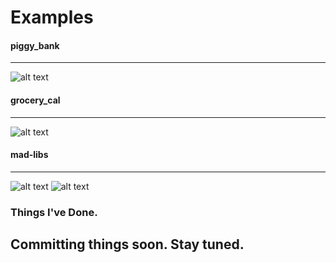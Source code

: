 # Examples
#### piggy_bank
------------------------------
![alt text](https://i.imgur.com/HMJrHtS.png "Piggy Bank")

#### grocery_cal 
------------------------------

![alt text](https://i.imgur.com/tBSlYHg.png "Grocery Cal")

#### mad-libs
------------------------------

![alt text](https://i.imgur.com/j0DF77u.png "Correct")
![alt text](https://i.imgur.com/APWjAYw.png "Wrong")

### Things I've Done.
## Committing things soon. Stay tuned.
